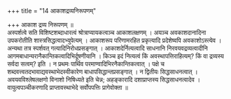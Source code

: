+++
title = "14 आकाशद्रव्यनिरूपणम्"

+++
आकाश द्रव्य निरूपणम् ॥  
अस्पर्शत्वे सति विशिष्टशब्दाधारत्वं श्रोत्राप्यायकत्वञ्च आकाशलक्षणम् । अयञ्च अवकाशदानादिना उपकरोतीति शास्त्रसिद्धत्वादभ्युपेत्यम् । आकाशरूप परिणामरहित प्रकृत्यादि प्रदेशेष्वपि अवकाशोऽस्त्येव । अन्यथा तत्र स्पर्शवत् गत्यादिनिरोधप्रसङ्गात् । आकाशदेर्नित्यत्वादि साधनानि निरवयवद्रव्यत्वादीनि आगमबाधान्यरानैकान्तिकत्वादिभिर्दूषणीयानि । किञ्च इदं नित्यत्वं किं अवस्थापत्तिराहित्यम्? किं वा द्रव्यस्य सर्वदा सत्वम्? इति । न प्रथमः पार्थिव परमाण्वादिभिरनैकान्तिकत्वात् । पक्षे च शब्दवत्त्वतदभावाद्यवस्थाभेदस्वीकारेण बाधापसिद्धान्तप्रसङ्गात् । न द्वितीयः सिद्धसाधनत्वात् । अवयवविश्लेषलक्षणो विनाशो निषिध्यते इति चेन्न; अहङ्कारादि दशाप्राप्तस्य सिद्धसाधनत्वादेव । वायुत्वपञ्चीकरणादि प्राप्तावस्थाभेदे सर्वोपपत्तिः प्रागेवोक्ता ॥